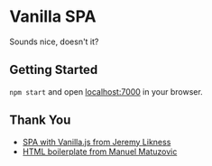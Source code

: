 # Vanilla SPA

Sounds nice, doesn't it?

## Getting Started

`npm start` and open [localhost:7000](http://localhost:7000) in your browser.

## Thank You

- [SPA with Vanilla.js from Jeremy Likness](https://blog.jeremylikness.com/blog/build-a-spa-site-with-vanillajs/)
- [HTML boilerplate from Manuel Matuzovic](https://www.matuzo.at/blog/html-boilerplate/)